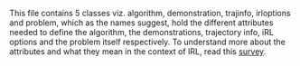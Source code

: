 This file contains 5 classes viz. algorithm, demonstration, trajinfo, irloptions and problem, which as the names suggest, hold the different
attributes needed to define the algorithm, the demonstrations, trajectory info, iRL options and the problem itself respectively. To understand 
more about the attributes and what they mean in the context of IRL, read this [survey](https://arxiv.org/abs/1806.06877).
